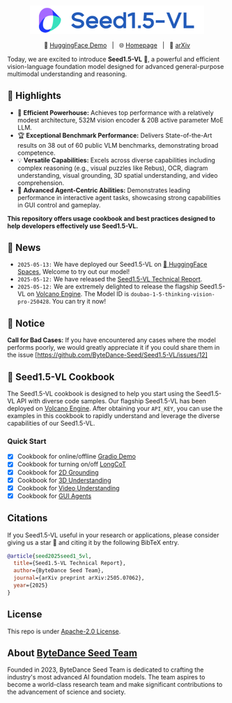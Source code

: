 <div align="center">
<img src="./assets/banner.png" width=400>
</div>

<p align="center">
🤗 <a href="https://huggingface.co/spaces/ByteDance-Seed/Seed1.5-VL"> HuggingFace Demo</a>&nbsp&nbsp | &nbsp&nbsp🌐 <a href="https://seed.bytedance.com/zh/tech/seed1_5_vl"> Homepage</a>&nbsp&nbsp | &nbsp&nbsp📄 <a href="https://arxiv.org/abs/2505.07062">arXiv</a>
</p>

Today, we are excited to introduce **Seed1.5-VL** 🚀, a powerful and efficient vision-language foundation model designed for advanced general-purpose multimodal understanding and reasoning.

## 🌟 Highlights
* 🧠 **Efficient Powerhouse:** Achieves top performance with a relatively modest architecture, 532M vision encoder & 20B active parameter MoE LLM.
* 🏆 **Exceptional Benchmark Performance:** Delivers State-of-the-Art results on 38 out of 60 public VLM benchmarks, demonstrating broad competence.
* 💡 **Versatile Capabilities:** Excels across diverse capabilities including complex reasoning (e.g., visual puzzles like Rebus), OCR, diagram understanding, visual grounding, 3D spatial understanding, and video comprehension.
* 🤖 **Advanced Agent-Centric Abilities:** Demonstrates leading performance in interactive agent tasks, showcasing strong capabilities in GUI control and gameplay.

**This repository offers usage cookbook and best practices designed to help developers effectively use Seed1.5-VL.**


## 📢 News
* `2025-05-13:` We have deployed our Seed1.5-VL on [🤗 HuggingFace Spaces](https://huggingface.co/spaces/ByteDance-Seed/Seed1.5-VL), Welcome to try out our model!
* `2025-05-12:` We have released the [Seed1.5-VL Technical Report](./Seed1.5-VL-Technical-Report.pdf).
* `2025-05-12:` We are extremely delighted to release the flagship Seed1.5-VL on [Volcano Engine](https://www.volcengine.com/product/doubao). The Model ID is `doubao-1-5-thinking-vision-pro-250428`. You can try it now!

## 📮 Notice
**Call for Bad Cases:** If you have encountered any cases where the model performs poorly, we would greatly appreciate it if you could share them in the issue [https://github.com/ByteDance-Seed/Seed1.5-VL/issues/12]

## 📖 Seed1.5-VL Cookbook

The Seed1.5-VL cookbook is designed to help you start using the Seed1.5-VL API with diverse code samples. Our flagship Seed1.5-VL has been deployed on [Volcano Engine](https://www.volcengine.com/product/doubao). After obtaining your `API_KEY`, you can use the examples in this cookbook to rapidly understand and leverage the diverse capabilities of our Seed1.5-VL.

### Quick Start

- [x] Cookbook for online/offline [Gradio Demo](./GradioDemo)
- [x] Cookbook for turning on/off [LongCoT](./longCoT)
- [x] Cookbook for [2D Grounding](./Grounding)
- [x] Cookbook for [3D Understanding](./3D-Understanding)
- [x] Cookbook for [Video Understanding](./Video)
- [X] Cookbook for [GUI Agents](./GUI) 

## Citations
If you Seed1.5-VL useful in your research or applications, please consider giving us a star 🌟 and citing it by the following BibTeX entry.
```bibtex
@article{seed2025seed1_5vl,
  title={Seed1.5-VL Technical Report},
  author={ByteDance Seed Team},
  journal={arXiv preprint arXiv:2505.07062},
  year={2025}
}
```

## License
This repo is under [Apache-2.0 License](./LICENSE).

## About [ByteDance Seed Team](https://seed.bytedance.com/)

Founded in 2023, ByteDance Seed Team is dedicated to crafting the industry's most advanced AI foundation models. The team aspires to become a world-class research team and make significant contributions to the advancement of science and society.
